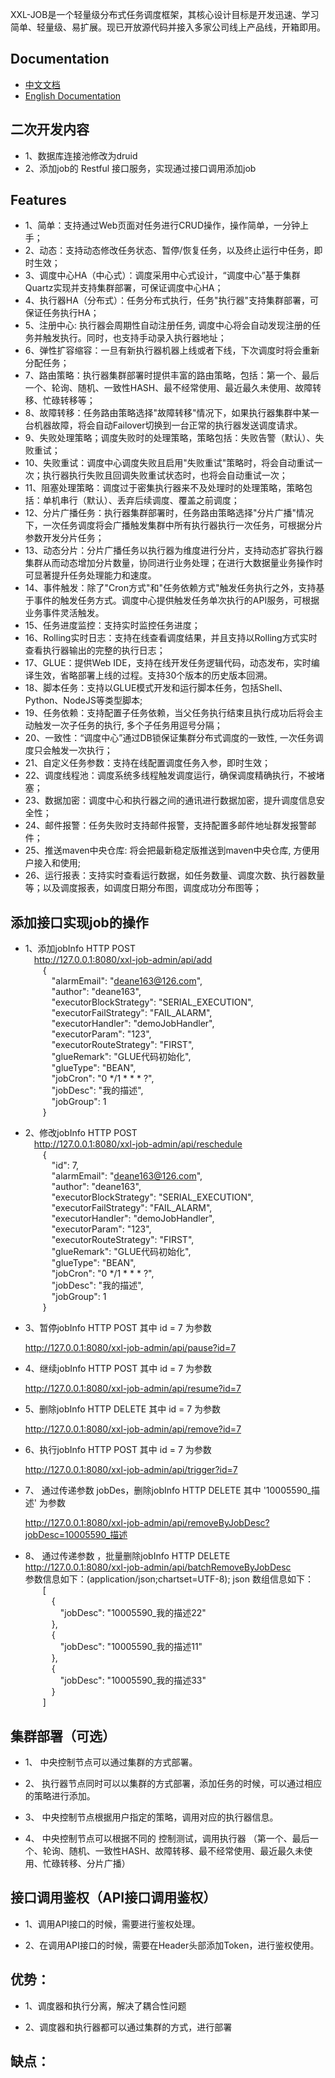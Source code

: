 
XXL-JOB是一个轻量级分布式任务调度框架，其核心设计目标是开发迅速、学习简单、轻量级、易扩展。现已开放源代码并接入多家公司线上产品线，开箱即用。


## Documentation
- [中文文档](http://www.xuxueli.com/xxl-job/)
- [English Documentation](http://www.xuxueli.com/xxl-job/en/)

## 二次开发内容
- 1、数据库连接池修改为druid
- 2、添加job的 Restful 接口服务，实现通过接口调用添加job

## Features
- 1、简单：支持通过Web页面对任务进行CRUD操作，操作简单，一分钟上手；
- 2、动态：支持动态修改任务状态、暂停/恢复任务，以及终止运行中任务，即时生效；
- 3、调度中心HA（中心式）：调度采用中心式设计，“调度中心”基于集群Quartz实现并支持集群部署，可保证调度中心HA；
- 4、执行器HA（分布式）：任务分布式执行，任务"执行器"支持集群部署，可保证任务执行HA；
- 5、注册中心: 执行器会周期性自动注册任务, 调度中心将会自动发现注册的任务并触发执行。同时，也支持手动录入执行器地址；
- 6、弹性扩容缩容：一旦有新执行器机器上线或者下线，下次调度时将会重新分配任务；
- 7、路由策略：执行器集群部署时提供丰富的路由策略，包括：第一个、最后一个、轮询、随机、一致性HASH、最不经常使用、最近最久未使用、故障转移、忙碌转移等；
- 8、故障转移：任务路由策略选择"故障转移"情况下，如果执行器集群中某一台机器故障，将会自动Failover切换到一台正常的执行器发送调度请求。
- 9、失败处理策略；调度失败时的处理策略，策略包括：失败告警（默认）、失败重试；
- 10、失败重试：调度中心调度失败且启用"失败重试"策略时，将会自动重试一次；执行器执行失败且回调失败重试状态时，也将会自动重试一次；
- 11、阻塞处理策略：调度过于密集执行器来不及处理时的处理策略，策略包括：单机串行（默认）、丢弃后续调度、覆盖之前调度；
- 12、分片广播任务：执行器集群部署时，任务路由策略选择"分片广播"情况下，一次任务调度将会广播触发集群中所有执行器执行一次任务，可根据分片参数开发分片任务；
- 13、动态分片：分片广播任务以执行器为维度进行分片，支持动态扩容执行器集群从而动态增加分片数量，协同进行业务处理；在进行大数据量业务操作时可显著提升任务处理能力和速度。
- 14、事件触发：除了"Cron方式"和"任务依赖方式"触发任务执行之外，支持基于事件的触发任务方式。调度中心提供触发任务单次执行的API服务，可根据业务事件灵活触发。
- 15、任务进度监控：支持实时监控任务进度；
- 16、Rolling实时日志：支持在线查看调度结果，并且支持以Rolling方式实时查看执行器输出的完整的执行日志；
- 17、GLUE：提供Web IDE，支持在线开发任务逻辑代码，动态发布，实时编译生效，省略部署上线的过程。支持30个版本的历史版本回溯。
- 18、脚本任务：支持以GLUE模式开发和运行脚本任务，包括Shell、Python、NodeJS等类型脚本;
- 19、任务依赖：支持配置子任务依赖，当父任务执行结束且执行成功后将会主动触发一次子任务的执行, 多个子任务用逗号分隔；
- 20、一致性：“调度中心”通过DB锁保证集群分布式调度的一致性, 一次任务调度只会触发一次执行；
- 21、自定义任务参数：支持在线配置调度任务入参，即时生效；
- 22、调度线程池：调度系统多线程触发调度运行，确保调度精确执行，不被堵塞；
- 23、数据加密：调度中心和执行器之间的通讯进行数据加密，提升调度信息安全性；
- 24、邮件报警：任务失败时支持邮件报警，支持配置多邮件地址群发报警邮件；
- 25、推送maven中央仓库: 将会把最新稳定版推送到maven中央仓库, 方便用户接入和使用;
- 26、运行报表：支持实时查看运行数据，如任务数量、调度次数、执行器数量等；以及调度报表，如调度日期分布图，调度成功分布图等；

## 添加接口实现job的操作

- 1、添加jobInfo   HTTP POST   
&ensp;&ensp;http://127.0.0.1:8080/xxl-job-admin/api/add   
&ensp;&ensp;&ensp;&ensp;{   
&ensp;&ensp;&ensp;&ensp;&ensp;&ensp;"alarmEmail": "deane163@126.com",    
&ensp;&ensp;&ensp;&ensp;&ensp;&ensp;"author": "deane163",   
&ensp;&ensp;&ensp;&ensp;&ensp;&ensp;"executorBlockStrategy": "SERIAL_EXECUTION",   
&ensp;&ensp;&ensp;&ensp;&ensp;&ensp;"executorFailStrategy": "FAIL_ALARM",    
&ensp;&ensp;&ensp;&ensp;&ensp;&ensp;"executorHandler": "demoJobHandler",    
&ensp;&ensp;&ensp;&ensp;&ensp;&ensp;"executorParam": "123",    
&ensp;&ensp;&ensp;&ensp;&ensp;&ensp;"executorRouteStrategy": "FIRST",    
&ensp;&ensp;&ensp;&ensp;&ensp;&ensp;"glueRemark": "GLUE代码初始化",    
&ensp;&ensp;&ensp;&ensp;&ensp;&ensp;"glueType": "BEAN",    
&ensp;&ensp;&ensp;&ensp;&ensp;&ensp;"jobCron": "0 */1 * * * ?",    
&ensp;&ensp;&ensp;&ensp;&ensp;&ensp;"jobDesc": "我的描述",    
&ensp;&ensp;&ensp;&ensp;&ensp;&ensp;"jobGroup": 1    
&ensp;&ensp;&ensp;&ensp;}
 
- 2、修改jobInfo   HTTP POST    
&ensp;&ensp;http://127.0.0.1:8080/xxl-job-admin/api/reschedule    
&ensp;&ensp;&ensp;&ensp;{     
&ensp;&ensp;&ensp;&ensp;&ensp;&ensp;"id": 7,     
&ensp;&ensp;&ensp;&ensp;&ensp;&ensp;"alarmEmail": "deane163@126.com",    
&ensp;&ensp;&ensp;&ensp;&ensp;&ensp;"author": "deane163",   
&ensp;&ensp;&ensp;&ensp;&ensp;&ensp;"executorBlockStrategy": "SERIAL_EXECUTION",   
&ensp;&ensp;&ensp;&ensp;&ensp;&ensp;"executorFailStrategy": "FAIL_ALARM",    
&ensp;&ensp;&ensp;&ensp;&ensp;&ensp;"executorHandler": "demoJobHandler",    
&ensp;&ensp;&ensp;&ensp;&ensp;&ensp;"executorParam": "123",    
&ensp;&ensp;&ensp;&ensp;&ensp;&ensp;"executorRouteStrategy": "FIRST",    
&ensp;&ensp;&ensp;&ensp;&ensp;&ensp;"glueRemark": "GLUE代码初始化",    
&ensp;&ensp;&ensp;&ensp;&ensp;&ensp;"glueType": "BEAN",    
&ensp;&ensp;&ensp;&ensp;&ensp;&ensp;"jobCron": "0 */1 * * * ?",    
&ensp;&ensp;&ensp;&ensp;&ensp;&ensp;"jobDesc": "我的描述",    
&ensp;&ensp;&ensp;&ensp;&ensp;&ensp;"jobGroup": 1    
&ensp;&ensp;&ensp;&ensp;} 
    
- 3、暂停jobInfo   HTTP POST   其中 id = 7 为参数

    http://127.0.0.1:8080/xxl-job-admin/api/pause?id=7   
    
- 4、继续jobInfo   HTTP POST   其中 id = 7 为参数

    http://127.0.0.1:8080/xxl-job-admin/api/resume?id=7
    
- 5、删除jobInfo   HTTP DELETE   其中 id = 7 为参数

    http://127.0.0.1:8080/xxl-job-admin/api/remove?id=7   
    
- 6、执行jobInfo   HTTP POST   其中 id = 7 为参数

    http://127.0.0.1:8080/xxl-job-admin/api/trigger?id=7   
    
- 7、 通过传递参数  jobDes，删除jobInfo   HTTP DELETE   其中 '10005590_描述' 为参数

    http://127.0.0.1:8080/xxl-job-admin/api/removeByJobDesc?jobDesc=10005590_描述  
    
- 8、 通过传递参数  ，批量删除jobInfo    HTTP DELETE  
http://127.0.0.1:8080/xxl-job-admin/api/batchRemoveByJobDesc  
参数信息如下：(application/json;chartset=UTF-8); json 数组信息如下：     
&ensp;&ensp;&ensp;&ensp;[  
&ensp;&ensp;&ensp;&ensp;&ensp;&ensp;{  
&ensp;&ensp;&ensp;&ensp;&ensp;&ensp;&ensp;&ensp;"jobDesc": "10005590_我的描述22"  
&ensp;&ensp;&ensp;&ensp;&ensp;&ensp;},  
&ensp;&ensp;&ensp;&ensp;&ensp;&ensp;{  
&ensp;&ensp;&ensp;&ensp;&ensp;&ensp;&ensp;&ensp;"jobDesc": "10005590_我的描述11"  
&ensp;&ensp;&ensp;&ensp;&ensp;&ensp;},  
&ensp;&ensp;&ensp;&ensp;&ensp;&ensp;{  
&ensp;&ensp;&ensp;&ensp;&ensp;&ensp;&ensp;&ensp;"jobDesc": "10005590_我的描述33"  
&ensp;&ensp;&ensp;&ensp;&ensp;&ensp;}  
&ensp;&ensp;&ensp;&ensp;]  

    
##  集群部署（可选）

- 1、 中央控制节点可以通过集群的方式部署。

- 2、 执行器节点同时可以以集群的方式部署，添加任务的时候，可以通过相应的策略进行添加。

- 3、 中央控制节点根据用户指定的策略，调用对应的执行器信息。

- 4、 中央控制节点可以根据不同的 控制测试，调用执行器 （第一个、最后一个、轮询、随机、一致性HASH、故障转移、最不经常使用、最近最久未使用、忙碌转移、分片广播）


##  接口调用鉴权（API接口调用鉴权）

- 1、调用API接口的时候，需要进行鉴权处理。

- 2、在调用API接口的时候，需要在Header头部添加Token，进行鉴权使用。

##  优势：

- 1、调度器和执行分离，解决了耦合性问题

- 2、调度器和执行器都可以通过集群的方式，进行部署

##  缺点：

